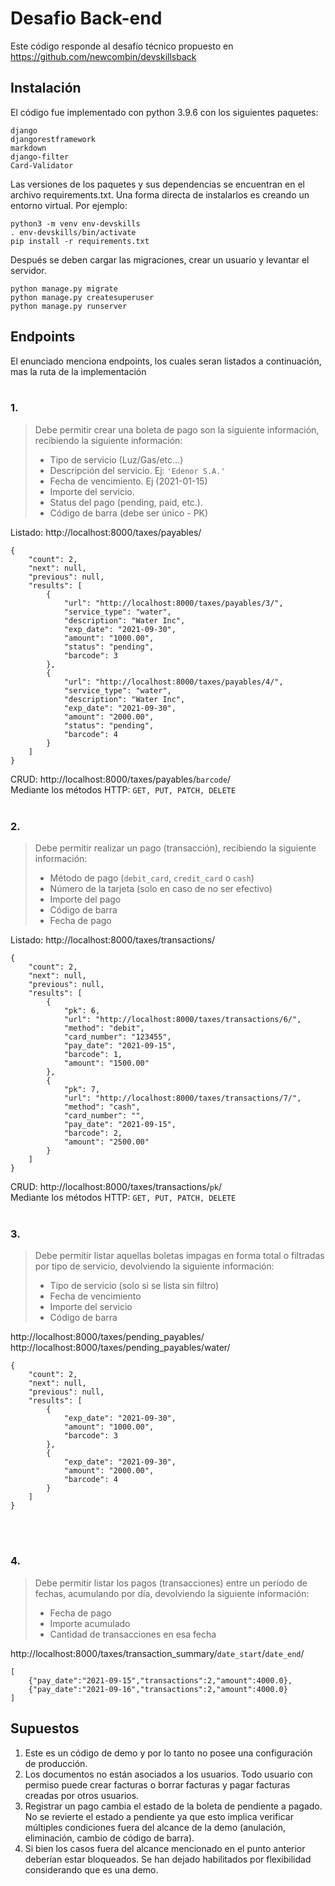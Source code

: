 # Desafio Back-end
Este código responde al desafío técnico propuesto en https://github.com/newcombin/devskillsback

## Instalación

El código fue implementado con python 3.9.6 con los siguientes paquetes:
```
django
djangorestframework
markdown
django-filter
Card-Validator
```

Las versiones de los paquetes y sus dependencias se encuentran en el archivo requirements.txt. Una forma directa de instalarlos es creando un entorno virtual. Por ejemplo:
```
python3 -m venv env-devskills
. env-devskills/bin/activate
pip install -r requirements.txt
```
Después se deben cargar las migraciones, crear un usuario y levantar el servidor.
```
python manage.py migrate
python manage.py createsuperuser
python manage.py runserver
```

## Endpoints

El enunciado menciona endpoints, los cuales seran listados a continuación, mas la ruta de la implementación
<br/>
<br/>

### 1.
>Debe permitir crear una boleta de pago son la siguiente información, recibiendo la siguiente información:
>    * Tipo de servicio (Luz/Gas/etc...)
>    * Descripción del servicio. Ej: `'Edenor S.A.'`
>    * Fecha de vencimiento. Ej (2021-01-15)
>    * Importe del servicio.
>    * Status del pago (pending, paid, etc.).
>    * Código de barra (debe ser único - PK)

Listado: http://localhost:8000/taxes/payables/
```
{
    "count": 2,
    "next": null,
    "previous": null,
    "results": [
        {
            "url": "http://localhost:8000/taxes/payables/3/",
            "service_type": "water",
            "description": "Water Inc",
            "exp_date": "2021-09-30",
            "amount": "1000.00",
            "status": "pending",
            "barcode": 3
        },
        {
            "url": "http://localhost:8000/taxes/payables/4/",
            "service_type": "water",
            "description": "Water Inc",
            "exp_date": "2021-09-30",
            "amount": "2000.00",
            "status": "pending",
            "barcode": 4
        }
    ]
}
```
CRUD: http://localhost:8000/taxes/payables/`barcode`/<br/>
Mediante los métodos HTTP: `GET, PUT, PATCH, DELETE`
<br/>
<br/>

### 2.
>Debe permitir realizar un pago (transacción), recibiendo la siguiente información:
>    * Método de pago (`debit_card`, `credit_card` o `cash`)
>    * Número de la tarjeta (solo en caso de no ser efectivo)
>    * Importe del pago
>    * Código de barra
>    * Fecha de pago

Listado: http://localhost:8000/taxes/transactions/
```
{
    "count": 2,
    "next": null,
    "previous": null,
    "results": [
        {
            "pk": 6,
            "url": "http://localhost:8000/taxes/transactions/6/",
            "method": "debit",
            "card_number": "123455",
            "pay_date": "2021-09-15",
            "barcode": 1,
            "amount": "1500.00"
        },
        {
            "pk": 7,
            "url": "http://localhost:8000/taxes/transactions/7/",
            "method": "cash",
            "card_number": "",
            "pay_date": "2021-09-15",
            "barcode": 2,
            "amount": "2500.00"
        }
    ]
}
```
CRUD: http://localhost:8000/taxes/transactions/`pk`/<br/>
Mediante los métodos HTTP: `GET, PUT, PATCH, DELETE`
<br/>
<br/>

### 3.
>Debe permitir listar aquellas boletas impagas en forma total o filtradas por tipo de servicio, devolviendo la siguiente información:
>    * Tipo de servicio (solo si se lista sin filtro)
>    * Fecha de vencimiento
>    * Importe del servicio
>    * Código de barra

http://localhost:8000/taxes/pending_payables/<br/>
http://localhost:8000/taxes/pending_payables/water/<br/>
```
{
    "count": 2,
    "next": null,
    "previous": null,
    "results": [
        {
            "exp_date": "2021-09-30",
            "amount": "1000.00",
            "barcode": 3
        },
        {
            "exp_date": "2021-09-30",
            "amount": "2000.00",
            "barcode": 4
        }
    ]
}
```
<br/>
<br/>

### 4.
>Debe permitir listar los pagos (transacciones) entre un período de fechas, acumulando por día, devolviendo la siguiente información:
>    * Fecha de pago
>    * Importe acumulado
>    * Cantidad de transacciones en esa fecha

http://localhost:8000/taxes/transaction_summary/`date_start`/`date_end`/<br/>
```
[
    {"pay_date":"2021-09-15","transactions":2,"amount":4000.0},
    {"pay_date":"2021-09-16","transactions":2,"amount":4000.0}
]
```

## Supuestos

1. Este es un código de demo y por lo tanto no posee una configuración de producción.
2. Los documentos no están asociados a los usuarios. Todo usuario con permiso puede crear facturas o borrar facturas y pagar facturas creadas por otros usuarios.
3. Registrar un pago cambia el estado de la boleta de pendiente a pagado. No se revierte el estado a pendiente ya que esto implica verificar múltiples condiciones fuera del alcance de la demo (anulación, eliminación, cambio de código de barra). 
4. Si bien los casos fuera del alcance mencionado en el punto anterior deberían estar bloqueados. Se han dejado habilitados por flexibilidad considerando que es una demo.

